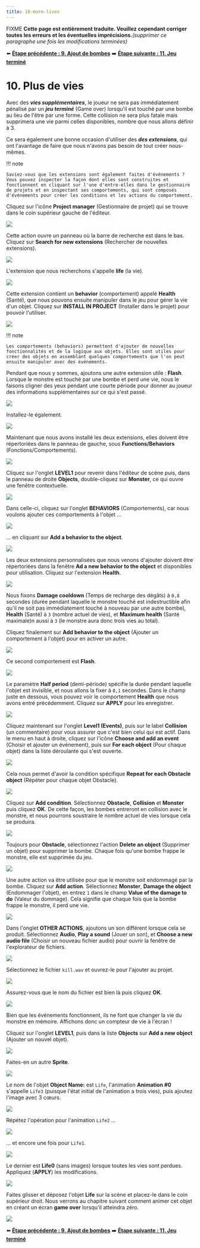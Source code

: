 ```yaml
---
title: 10-more-lives
---
```

FIXME **Cette page est entièrement traduite. Veuillez cependant corriger toutes les erreurs et les éventuelles imprécisions.**_(supprimer ce paragraphe une fois les modifications terminées)_

⬅️ **[Étape précédente : 9. Ajout de bombes](/fr/gdevelop5/tutorials/geometry-monster/9-adding-bombs)** ➡️ **[Étape suivante : 11. Jeu terminé](/fr/gdevelop5/tutorials/geometry-monster/11-game-over)**

# 10. Plus de vies

Avec des ***vies supplémentaires***, le joueur ne sera pas immédiatement pénalisé par un ***jeu terminé*** (Game over) lorsqu'il est touché par une bombe au lieu de l'être par une forme. Cette collision ne sera plus fatale mais supprimera une vie parmi celles disponibles, nombre que nous allons définir à 3.

Ce sera également une bonne occasion d'utiliser des ***des extensions***, qui ont l'avantage de faire que nous n'avons pas besoin de tout créer nous-mêmes.

!!! note

    Saviez-vous que les extensions sont également faites d'événements ? Vous pouvez inspecter la façon dont elles sont construites et fonctionnent en cliquant sur l'une d'entre-elles dans le gestionnaire de projets et en inspectant ses comportements, qui sont composés d'événements pour créer les conditions et les actions du comportement.

Cliquez sur l'icône **Project manager** (Gestionnaire de projet) qui se trouve dans le coin supérieur gauche de l'éditeur.

![](/gdevelop5/tutorials/geometry-monster/136.png)

Cette action ouvre un panneau où la barre de recherche est dans le bas. Cliquez sur **Search for new extensions** (Rechercher de nouvelles extensions).

![](/gdevelop5/tutorials/geometry-monster/137.png)

L'extension que nous recherchons s'appelle **life** (la vie).

![](/gdevelop5/tutorials/geometry-monster/138.png)

Cette extension contient un **behavior** (comportement) appelé **Health** (Santé), que nous pouvons ensuite manipuler dans le jeu pour gérer la vie d'un objet. Cliquez sur **INSTALL IN PROJECT** (Installer dans le projet) pour pouvoir l'utiliser.

![](/gdevelop5/tutorials/geometry-monster/139.png)

!!! note

    Les comportements (behaviors) permettent d'ajouter de nouvelles fonctionnalités et de la logique aux objets. Elles sont utiles pour créer des objets en assemblant quelques comportements que l'on peut ensuite manipuler avec des événements.

Pendant que nous y sommes, ajoutons une autre extension utile : **Flash**. Lorsque le monstre est touché par une bombe et perd une vie, nous le faisons cligner des yeux pendant une courte période pour donner au joueur des informations supplémentaires sur ce qui s'est passé.

![](/gdevelop5/tutorials/geometry-monster/140.png)

Installez-le également.

![](/gdevelop5/tutorials/geometry-monster/141.png)

Maintenant que nous avons installé les deux extensions, elles doivent être répertoriées dans le panneau de gauche, sous **Functions/Behaviors** (Fonctions/Comportements).

![](/gdevelop5/tutorials/geometry-monster/142.png)

Cliquez sur l'onglet **LEVEL1** pour revenir dans l'éditeur de scène puis, dans le panneau de droite **Objects**, double-cliquez sur **Monster**, ce qui ouvre une fenêtre contextuelle.

![](/gdevelop5/tutorials/geometry-monster/143.png)

Dans celle-ci, cliquez sur l'onglet **BEHAVIORS** (Comportements), car nous voulons ajouter ces comportements à l'objet ...

![](/gdevelop5/tutorials/geometry-monster/144.png)

... en cliquant sur **Add a behavior to the object**.

![](/gdevelop5/tutorials/geometry-monster/145.png)

Les deux extensions personnalisées que nous venons d'ajouter doivent être répertoriées dans la fenêtre **Ad a new behavior to the object** et disponibles pour utilisation. Cliquez sur l'extension **Health**.

![](/gdevelop5/tutorials/geometry-monster/146.png)

Nous fixons **Damage cooldown** (Temps de recharge des dégâts) à `0,8` secondes (durée pendant laquelle le monstre touché est indestructible afin qu'il ne soit pas immédiatement touché à nouveau par une autre bombe), **Health** (Santé) à `3` (nombre actuel de vies), et **Maximum health** (Santé maximale)n aussi à `3` (le monstre aura donc trois vies au total).

Cliquez finalement sur **Add behavior to the object** (Ajouter un comportement à l'objet) pour en activer un autre.

![](/gdevelop5/tutorials/geometry-monster/147.png)

Ce second comportement est **Flash**.

![](/gdevelop5/tutorials/geometry-monster/148.png)

Le paramètre **Half period** (demi-période) spécifie la durée pendant laquelle l'objet est invisible, et nous allons la fixer à `0,1` secondes. Dans le champ juste en dessous, vous pouvez voir le comportement **Health** que nous avons entré précédemment. Cliquez sur **APPLY** pour les enregistrer.

![](/gdevelop5/tutorials/geometry-monster/149.png)

Cliquez maintenant sur l'onglet **Level1 (Events)**, puis sur le label **Collision** (un commentaire) pour vous assurer que c'est bien celui qui est actif. Dans le menu en haut à droite, cliquez sur l'icône **Choose and add an event** (Choisir et ajouter un événement), puis sur **For each object** (Pour chaque objet) dans la liste déroulante qui s'est ouverte.

![](/gdevelop5/tutorials/geometry-monster/150.png)

Cela nous permet d'avoir la condition spécifique **Repeat for each Obstacle object** (Répéter pour chaque objet Obstacle).

![](/gdevelop5/tutorials/geometry-monster/152.png)

Cliquez sur **Add condition**. Sélectionnez **Obstacle**, **Collision** et **Monster** puis cliquez **OK**. De cette façon, les bombes entreront en collision avec le monstre, et nous pourrons soustraire le nombre actuel de vies lorsque cela se produira.

![](/gdevelop5/tutorials/geometry-monster/153.png)

Toujours pour **Obstacle**, sélectionnez l'action **Delete an object** (Supprimer un objet) pour supprimer la bombe. Chaque fois qu'une bombe frappe le monstre, elle est supprimée du jeu.

![](/gdevelop5/tutorials/geometry-monster/154.png)

Une autre action va être utilisée pour que le monstre soit endommagé par la bombe. Cliquez sur **Add action**. Sélectionnez **Monster**, **Damage the object** (Endommager l'objet), en entrez `1` dans le champ **Value of the damage to do** (Valeur du dommage). Cela signifie que chaque fois que la bombe frappe le monstre, il perd une vie.

![](/gdevelop5/tutorials/geometry-monster/155.png)

Dans l'onglet **OTHER ACTIONS**, ajoutons un son différent lorsque cela se produit. Sélectionnez **Audio**, **Play a sound** (Jouer un son), et **Choose a new audio file** (Choisir un nouveau fichier audio) pour ouvrir la fenêtre de l'explorateur de fichiers.

![](/gdevelop5/tutorials/geometry-monster/156.png)

Sélectionnez le fichier `kill.wav` et ouvrez-le pour l'ajouter au projet.

![](/gdevelop5/tutorials/geometry-monster/157.png)

Assurez-vous que le nom du fichier est bien là puis cliquez **OK**.

![](/gdevelop5/tutorials/geometry-monster/158.png)

Bien que les événements fonctionnent, ils ne font que changer la vie du monstre en mémoire. Affichons donc un compteur de vie à l'écran !

Cliquez sur l'onglet **LEVEL1**, puis dans la liste **Objects** sur **Add a new object** (Ajouter un nouvel objet).

![](/gdevelop5/tutorials/geometry-monster/160.png)

Faites-en un autre **Sprite**.

![](/gdevelop5/tutorials/geometry-monster/161.png)

Le nom de l'objet **Object Name:** est `Life`, l'animation **Animation \#0** s'appelle `Life3` (puisque l'état initial de l'animation a trois vies), puis ajoutez l'image avec 3 cœurs.

![](/gdevelop5/tutorials/geometry-monster/162.png)

Répétez l'opération pour l'animation `Life2` ...

![](/gdevelop5/tutorials/geometry-monster/163.png)

... et encore une fois pour `Life1`.

![](/gdevelop5/tutorials/geometry-monster/164.png)

Le dernier est **Life0** (sans images) lorsque toutes les vies sont perdues. Appliquez (**APPLY**) les modifications.

![](/gdevelop5/tutorials/geometry-monster/165.png)

Faites glisser et déposez l'objet **Life** sur la scène et placez-le dans le coin supérieur droit. Nous verrons au chapitre suivant comment animer cet objet en créant un écran **game over** lorsqu'il atteindra zéro.

![](/gdevelop5/tutorials/geometry-monster/166.png)

⬅️ **[Étape précédente : 9. Ajout de bombes](/fr/gdevelop5/tutorials/geometry-monster/9-adding-bombs)** ➡️ **[Étape suivante : 11. Jeu terminé](/fr/gdevelop5/tutorials/geometry-monster/11-game-over)**

